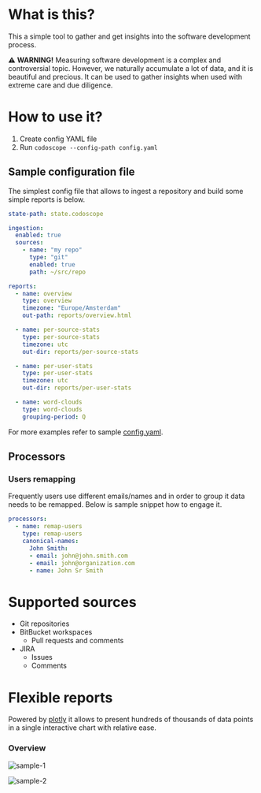 # What is this?

This a simple tool to gather and get insights into the software development process.

⚠️ **WARNING!** Measuring software development is a complex and controversial topic.
However, we naturally accumulate a lot of data, and it is beautiful and precious.
It can be used to gather insights when used with extreme care and due diligence.

# How to use it?

1. Create config YAML file
2. Run `codoscope --config-path config.yaml`

## Sample configuration file

The simplest config file that allows to ingest a repository and build some simple reports is below.

```yaml
state-path: state.codoscope

ingestion:
  enabled: true
  sources:
    - name: "my repo"
      type: "git"
      enabled: true
      path: ~/src/repo

reports:
  - name: overview
    type: overview
    timezone: "Europe/Amsterdam"
    out-path: reports/overview.html

  - name: per-source-stats
    type: per-source-stats
    timezone: utc
    out-dir: reports/per-source-stats

  - name: per-user-stats
    type: per-user-stats
    timezone: utc
    out-dir: reports/per-user-stats

  - name: word-clouds
    type: word-clouds
    grouping-period: Q
```

For more examples refer to sample [config.yaml](config.yaml).

## Processors

### Users remapping

Frequently users use different emails/names and in order to group it data needs to be remapped.
Below is sample snippet how to engage it.

```yaml
processors:
  - name: remap-users
    type: remap-users
    canonical-names:
      John Smith:
      - email: john@john.smith.com
      - email: john@organization.com
      - name: John Sr Smith
```

# Supported sources

* Git repositories
* BitBucket workspaces
  * Pull requests and comments
* JIRA
  * Issues
  * Comments

# Flexible reports

Powered by [plotly](https://github.com/plotly/plotly.py) it allows to present hundreds of thousands of data points in a single interactive chart with relative ease.

### Overview

![sample-1](https://github.com/user-attachments/assets/36a76223-7bea-4b50-bd50-1cfb2ec04746)

![sample-2](https://github.com/user-attachments/assets/aeadbc3d-13aa-4026-9422-ebd1dbc01040)
